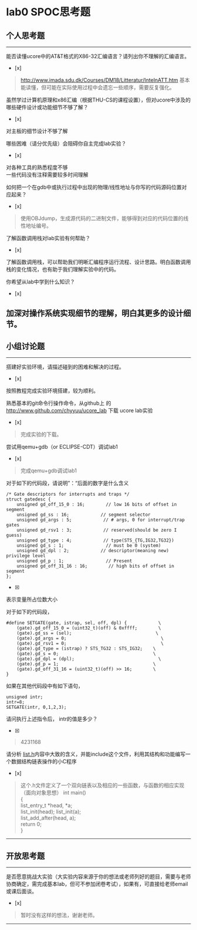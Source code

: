 # lab0 SPOC思考题

## 个人思考题

---

能否读懂ucore中的AT&T格式的X86-32汇编语言？请列出你不理解的汇编语言。
- [x]  

>  http://www.imada.sdu.dk/Courses/DM18/Litteratur/IntelnATT.htm
基本能读懂，但可能在实际使用过程中会遗忘一些顺序，需要反复强化。

虽然学过计算机原理和x86汇编（根据THU-CS的课程设置），但对ucore中涉及的哪些硬件设计或功能细节不够了解？
- [x]  

>   
对主板的细节设计不够了解

哪些困难（请分优先级）会阻碍你自主完成lab实验？
- [x]  

>   
对各种工具的熟悉程度不够    
一些代码没有注释需要较多时间理解

如何把一个在gdb中或执行过程中出现的物理/线性地址与你写的代码源码位置对应起来？
- [x]  

>   使用OBJdump，生成源代码的二进制文件，能够得到对应的代码位置的线性地址编号。

了解函数调用栈对lab实验有何帮助？
- [x]  

>   
了解函数调用栈，可以帮助我们明晰汇编程序运行流程、设计思路。明白函数调用栈的变化情况，也有助于我们理解实验中的代码。

你希望从lab中学到什么知识？
- [x]  

>   
加深对操作系统实现细节的理解，明白其更多的设计细节。
---

## 小组讨论题

---

搭建好实验环境，请描述碰到的困难和解决的过程。
- [x]  

> 
按照教程完成实验环境搭建，较为顺利。

熟悉基本的git命令行操作命令，从github上
的 http://www.github.com/chyyuu/ucore_lab 下载
ucore lab实验
- [x]  

> 完成实验的下载。

尝试用qemu+gdb（or ECLIPSE-CDT）调试lab1
- [x]   

> 完成qemu+gdb调试lab1

对于如下的代码段，请说明”：“后面的数字是什么含义
```
/* Gate descriptors for interrupts and traps */
struct gatedesc {
    unsigned gd_off_15_0 : 16;        // low 16 bits of offset in segment
    unsigned gd_ss : 16;            // segment selector
    unsigned gd_args : 5;            // # args, 0 for interrupt/trap gates
    unsigned gd_rsv1 : 3;            // reserved(should be zero I guess)
    unsigned gd_type : 4;            // type(STS_{TG,IG32,TG32})
    unsigned gd_s : 1;                // must be 0 (system)
    unsigned gd_dpl : 2;            // descriptor(meaning new) privilege level
    unsigned gd_p : 1;                // Present
    unsigned gd_off_31_16 : 16;        // high bits of offset in segment
};
```

- [x]  

> 
表示变量所占位数大小

对于如下的代码段，
```
#define SETGATE(gate, istrap, sel, off, dpl) {            \
    (gate).gd_off_15_0 = (uint32_t)(off) & 0xffff;        \
    (gate).gd_ss = (sel);                                \
    (gate).gd_args = 0;                                    \
    (gate).gd_rsv1 = 0;                                    \
    (gate).gd_type = (istrap) ? STS_TG32 : STS_IG32;    \
    (gate).gd_s = 0;                                    \
    (gate).gd_dpl = (dpl);                                \
    (gate).gd_p = 1;                                    \
    (gate).gd_off_31_16 = (uint32_t)(off) >> 16;        \
}
```

如果在其他代码段中有如下语句，
```
unsigned intr;
intr=8;
SETGATE(intr, 0,1,2,3);
```
请问执行上述指令后， intr的值是多少？

- [x]  

> 4231168 
 

请分析 [list.h](https://github.com/chyyuu/ucore_lab/blob/master/labcodes/lab2/libs/list.h)内容中大致的含义，并能include这个文件，利用其结构和功能编写一个数据结构链表操作的小C程序
- [x]  

> 这个.h文件定义了一个双向链表以及相应的一些函数，与函数的相应实现（面向对象思想） 
int main()      
{     
    list_entry_t *head, *a;     
    list_init(head); list_init(a);     
    list_add_after(head, a);       
    return 0;     
}      

---

## 开放思考题

---

是否愿意挑战大实验（大实验内容来源于你的想法或老师列好的题目，需要与老师协商确定，需完成基本lab，但可不参加闭卷考试），如果有，可直接给老师email或课后面谈。
- [x]  

>  暂时没有这样的想法，谢谢老师。

---
